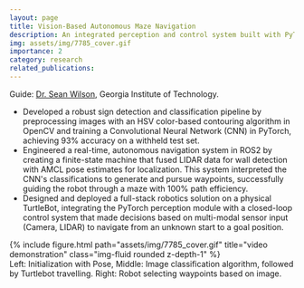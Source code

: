 ```yaml
---
layout: page
title: Vision-Based Autonomous Maze Navigation
description: An integrated perception and control system built with PyTorch and ROS2 that enables a TurtleBot to solve a physical maze by recognizing and following visual signs.
img: assets/img/7785_cover.gif
importance: 2
category: research
related_publications: 
---
```

Guide: [Dr. Sean Wilson](https://scholar.google.com/citations?user=Bhz3UroAAAAJ&hl=en), Georgia Institute of Technology.
- Developed a robust sign detection and classification pipeline by preprocessing images with an HSV color-based contouring algorithm in OpenCV  and training a Convolutional Neural Network (CNN) in PyTorch, achieving 93% accuracy on a withheld test set.
- Engineered a real-time, autonomous navigation system in ROS2 by creating a finite-state machine that fused LIDAR data for wall detection with AMCL pose estimates for localization.  This system interpreted the CNN's classifications to generate and pursue waypoints, successfully guiding the robot through a maze with 100% path efficiency. 
- Designed and deployed a full-stack robotics solution on a physical TurtleBot, integrating the PyTorch perception module with a closed-loop control system that made decisions based on multi-modal sensor input (Camera, LIDAR) to navigate from an unknown start to a goal position. 
<div class="row">
    <div class="col-sm mt-3 mt-md-0">
        {% include figure.html path="assets/img/7785_cover.gif" title="video demonstration" class="img-fluid rounded z-depth-1" %}
    </div>
</div>
<div class="caption">
   Left: Initialization with Pose, Middle: Image classification algorithm, followed by Turtlebot travelling. Right: Robot selecting waypoints based on image.
</div>